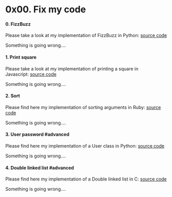 0x00. Fix my code
=================


#### 0\. FizzBuzz

Please take a look at my implementation of FizzBuzz in Python: [source code](https://github.com/holbertonschool/Fix-my-code-0/blob/master/0-fizzbuzz.py "source code")

Something is going wrong....

#### 1\. Print square

Please take a look at my implementation of printing a square in Javascript: [source code](https://intranet.hbtn.io/rltoken/1HbXCw-nF028p5VlBAfedQ "source code")

Something is going wrong....

#### 2\. Sort

Please find here my implementation of sorting arguments in Ruby: [source code](https://intranet.hbtn.io/rltoken/5E7Rrq_70OutipYULjh6Gw "source code")

Something is going wrong....

#### 3\. User password #advanced

Please find here my implementation of a User class in Python: [source code](https://github.com/holbertonschool/Fix-my-code-0/blob/master/3-user.py "source code")

Something is going wrong....

#### 4\. Double linked list #advanced

Please find here my implementation of a Double linked list in C: [source code](https://intranet.hbtn.io/rltoken/YvS8G70JQA-5q_qce9MjIg "source code")

Something is going wrong....
